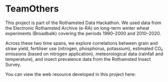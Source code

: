 # TeamOthers

This project is part of the Rothamsted Data Hackathon. We used data from the Electronic Rothamsted Archive (e-RA) on long-term winter wheat experiments (Broadbalk) covering the periods 1990–2000 and 2010–2020.

Across these two time spans, we explore correlations between grain and straw yield, fertiliser use (nitrogen, phosphorus, potassium), estimated CO₂ emissions (based on nitrogen application), meteorological data (rainfall and temperature), and insect prevalence data from the Rothamsted Insect Survey.

You can view the web resource developed in this project here:
